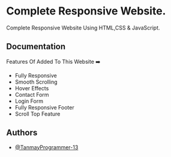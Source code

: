 
# Complete Responsive Website.

Complete Responsive Website Using HTML,CSS & JavaScript.


## Documentation

Features Of Added To This Website ➡️

- Fully Responsive 
- Smooth Scrolling
- Hover Effects 
- Contact Form 
- Login Form 
- Fully Responsive Footer
- Scroll Top Feature


## Authors

- [@TanmayProgrammer-13](https://github.com/TanmayProgrammer-13/TanmayProgrammer-13)

